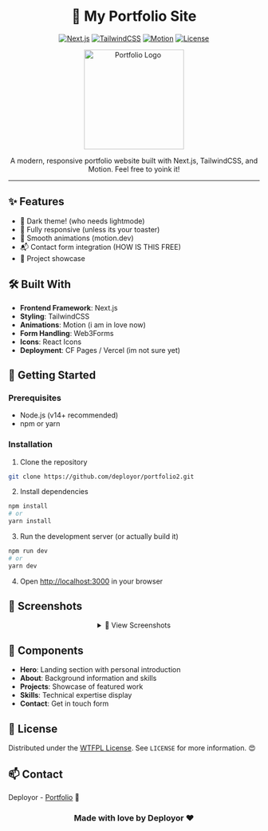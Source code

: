 <div align="center">

# 🚀 My Portfolio Site

[![Next.js](https://img.shields.io/badge/Next.js-black?style=for-the-badge&logo=next.js&logoColor=white)](https://nextjs.org/)
[![TailwindCSS](https://img.shields.io/badge/Tailwind_CSS-38B2AC?style=for-the-badge&logo=tailwind-css&logoColor=white)](https://tailwindcss.com/)
[![Motion](https://img.shields.io/badge/Motion-0055FF?style=for-the-badge)](https://www.framer.com/motion/)
[![License](https://img.shields.io/badge/License-WTFPL-brightgreen.svg?style=for-the-badge)](LICENSE)

<img src="https://files.catbox.moe/49e3ip.png" alt="Portfolio Logo" width="200"/>

A modern, responsive portfolio website built with Next.js, TailwindCSS, and Motion. Feel free to yoink it!

</div>

---

## ✨ Features

- 🌙 Dark theme! (who needs lightmode)
- 📱 Fully responsive (unless its your toaster)
- 💅 Smooth animations (motion.dev)
- 📬 Contact form integration (HOW IS THIS FREE)
- 🎨 Project showcase

## 🛠️ Built With

- **Frontend Framework**: Next.js
- **Styling**: TailwindCSS
- **Animations**: Motion (i am in love now)
- **Form Handling**: Web3Forms
- **Icons**: React Icons
- **Deployment**: CF Pages / Vercel (im not sure yet)

## 🚀 Getting Started

### Prerequisites

- Node.js (v14+ recommended)
- npm or yarn

### Installation

1. Clone the repository
```bash
git clone https://github.com/deployor/portfolio2.git
```

2. Install dependencies
```bash
npm install
# or
yarn install
```

3. Run the development server (or actually build it)
```bash
npm run dev
# or
yarn dev
```

4. Open [http://localhost:3000](http://localhost:3000) in your browser

## 📱 Screenshots

<div align="center">
<details>
<summary>📸 View Screenshots</summary>

### Home Page
![Home Page](https://files.catbox.moe/oh6m9q.png)

### About
![About](https://files.catbox.moe/4emn91.png)

### Projects
![Projects](https://files.catbox.moe/wg4kxo.png)

</details>
</div>

## 🎨 Components

- **Hero**: Landing section with personal introduction
- **About**: Background information and skills
- **Projects**: Showcase of featured work
- **Skills**: Technical expertise display
- **Contact**: Get in touch form

## 📄 License

Distributed under the [WTFPL License](LICENSE). See `LICENSE` for more information. 😍

## 📫 Contact

Deployor - [Portfolio](https://thiswhity.uk/) 👏

<div align="center">

### Made with love by Deployor ♥️

</div>
